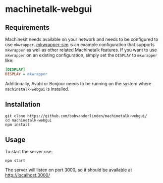 # machinetalk-webgui

## Requirements

Machinekit needs available on your network and needs to be configured to use `mkwrapper`.
[mkwrapper-sim](https://github.com/strahlex/mkwrapper-sim) is an example configuration that supports `mkwrapper` as well as other related Machinetalk features.
If you want to use `mkwrapper` on an existing configuration, simply set the `DISPLAY` to `mkwrapper` like:
```ini
[DISPLAY]
DISPLAY = mkwrapper
```

Additionally, Avahi or Bonjour needs to be running on the system where `machinetalk-webgui` is installed.


## Installation

```
git clone https://github.com/bobvanderlinden/machinetalk-webgui/
cd machinetalk-webgui
npm install
```

## Usage

To start the server use:
```
npm start
```
The server will listen on port 3000, so it should be available at [http://localhost:3000/](http://localhost:3000/)

